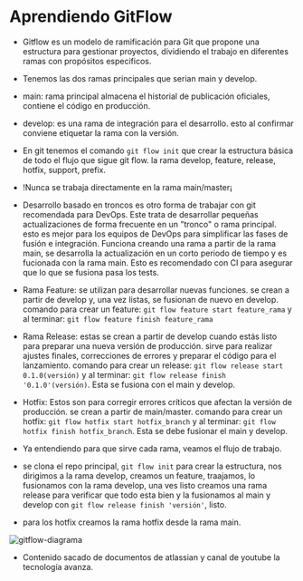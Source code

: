 # Aprendiendo GitFlow

- Gitflow es un modelo de ramificación para Git que propone una estructura para gestionar proyectos, dividiendo el trabajo en diferentes ramas con propósitos especificos.

- Tenemos las dos ramas principales que serian main y develop.

- main: rama principal almacena el historial de publicación oficiales, contiene el código en producción.
- develop: es una rama de integración para el desarrollo. esto  al confirmar conviene etiquetar la rama con la versión.

- En git tenemos el comando `git flow init` que crear la estructura básica de todo el flujo que sigue git flow. la rama develop, feature, release, hotfix, support, prefix.

- !Nunca se trabaja directamente en la rama main/master¡

- Desarrollo basado en troncos es otro forma de trabajar con git recomendada para DevOps. Este trata de desarrollar pequeñas actualizaciones de forma frecuente en un "tronco" o rama principal. esto es mejor para los equipos de DevOps para simplificar las fases de fusión e integración. Funciona creando una rama a partir de la rama main, se desarrolla la actualización en un corto periodo de tiempo y es fucionada con la rama main. Esto es recomendado con CI para asegurar que lo que se fusiona pasa los tests.

- Rama Feature: se utilizan para desarrollar nuevas funciones. se crean a partir de develop y, una vez listas, se fusionan de nuevo en develop. comando para crear un feature: `git flow feature start feature_rama` y al terminar: `git flow feature finish feature_rama`
- Rama Release: estas se crean a partir de develop cuando estás listo para preparar una nueva versión de producción. sirve para realizar ajustes finales, correcciones de errores y preparar el código para el lanzamiento. comando para crear un release: `git flow release start 0.1.0(versión)` y al terminar: `git flow release finish '0.1.0'(versión)`. Esta se fusiona con el main y develop.
- Hotfix: Estos son para corregir errores críticos que afectan la versión de producción. se crean a partir de main/master. comando para crear un hotfix: `git flow hotfix start hotfix_branch` y al terminar: `git flow hotfix finish hotfix_branch`. Esta se debe fusionar el main y develop.

- Ya entendiendo para que sirve cada rama, veamos el flujo de trabajo.

- se clona el repo principal, `git flow init` para crear la estructura, nos dirigimos a la rama develop, creamos un feature, traajamos, lo fusionamos con la rama develop, una ves listo creamos una rama release para verificar que todo esta bien y la fusionamos al main y develop con `git flow release finish 'versión'`, listo.
- para los hotfix creamos la rama hotfix desde la rama main.

![gitflow-diagrama](https://encrypted-tbn0.gstatic.com/images?q=tbn:ANd9GcTKD2bDmVYzWDpJb2lOyVa_2onAbF9XPWStZg&s)

- Contenido sacado de documentos de atlassian y canal de youtube la tecnología avanza.